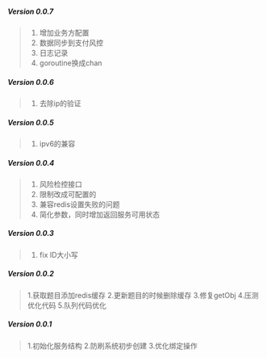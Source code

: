 ##### Version 0.0.7
> 1. 增加业务方配置
> 2. 数据同步到支付风控
> 3. 日志记录
> 4. goroutine换成chan

##### Version 0.0.6
> 1. 去除ip的验证

##### Version 0.0.5
> 1. ipv6的兼容

##### Version 0.0.4

> 1. 风险检控接口
> 2. 限制改成可配置的
> 3. 兼容redis设置失败的问题
> 4. 简化参数，同时增加返回服务可用状态

##### Version 0.0.3

> 1. fix ID大小写

##### Version 0.0.2

> 1.获取题目添加redis缓存
> 2.更新题目的时候删除缓存
> 3.修复getObj
> 4.压测优化代码
> 5.队列代码优化

##### Version 0.0.1

> 1.初始化服务结构
> 2.防刷系统初步创建
> 3.优化绑定操作
